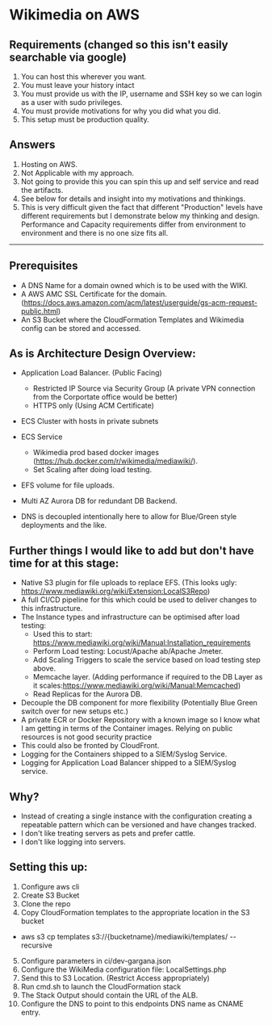 # Wikimedia on AWS
## Requirements (**changed** so this isn't easily searchable via google)
1. You can host this wherever you want.
2. You must leave your history intact
3. You must provide us with the IP, username and SSH key so we can login as a user with sudo
privileges.
4. You must provide motivations for why you did what you did.
5. This setup must be production quality.

## Answers
1. Hosting on AWS.
2. Not Applicable with my approach.
3. Not going to provide this you can spin this up and self service and read the artifacts.
4. See below for details and insight into my motivations and thinkings.
5. This is very difficult given the fact that different "Production" levels have different requirements but I demonstrate below my thinking and design. Performance and Capacity requirements differ from environment to environment and there is no one size fits all.

----
## Prerequisites
- A DNS Name for a domain owned which is to be used with the WIKI.
- A AWS AMC SSL Certificate for the domain. (https://docs.aws.amazon.com/acm/latest/userguide/gs-acm-request-public.html)
- An S3 Bucket where the CloudFormation Templates and Wikimedia config can be stored and accessed. 

## As is Architecture Design Overview:
- Application Load Balancer. (Public Facing)
  - Restricted IP Source via Security Group (A private VPN connection from the Corportate office would be better)
  - HTTPS only (Using ACM Certificate)
- ECS Cluster with hosts in private subnets
- ECS Service
  - Wikimedia prod based docker images (https://hub.docker.com/r/wikimedia/mediawiki/).
  - Set Scaling after doing load testing.
- EFS volume for file uploads. 
- Multi AZ Aurora DB for redundant DB Backend.

- DNS is decoupled intentionally here to allow for Blue/Green style deployments and the like.

## Further things I would like to add but don't have time for at this stage:
- Native S3 plugin for file uploads to replace EFS. (This looks ugly: https://www.mediawiki.org/wiki/Extension:LocalS3Repo)
- A full CI/CD pipeline for this which could be used to deliver changes to this infrastructure.
- The Instance types and infrastructure can be optimised after load testing:
  - Used this to start: https://www.mediawiki.org/wiki/Manual:Installation_requirements
  - Perform Load testing: Locust/Apache ab/Apache Jmeter.
  - Add Scaling Triggers to scale the service based on load testing step above.
  - Memcache layer. (Adding performance if required to the DB Layer as it scales:https://www.mediawiki.org/wiki/Manual:Memcached)
  - Read Replicas for the Aurora DB.
- Decouple the DB component for more flexibility (Potentially Blue Green switch over for new setups etc.)
- A private ECR or Docker Repository with a known image so I know what I am getting in terms of the Container images. Relying on public resources is not good security practice
- This could also be fronted by CloudFront. 
- Logging for the Containers shipped to a SIEM/Syslog Service.
- Logging for Application Load Balancer shipped to a SIEM/Syslog service.

## Why?
- Instead of creating a single instance with the configuration creating a repeatable pattern which can be versioned and have changes tracked.
- I don't like treating servers as pets and prefer cattle.
- I don't like logging into servers.

## Setting this up:
1. Configure aws cli 
2. Create S3 Bucket
3. Clone the repo
4. Copy CloudFormation templates to the appropriate location in the S3 bucket
  - aws s3 cp templates s3://{bucketname}/mediawiki/templates/ --recursive 
5. Configure parameters in ci/dev-gargana.json
6. Configure the WikiMedia configuration file: LocalSettings.php
7. Send this to S3 Location. (Restrict Access appropriately)
8. Run cmd.sh to launch the CloudFormation stack
9. The Stack Output should contain the URL of the ALB.
10. Configure the DNS to point to this endpoints DNS name as CNAME entry.
